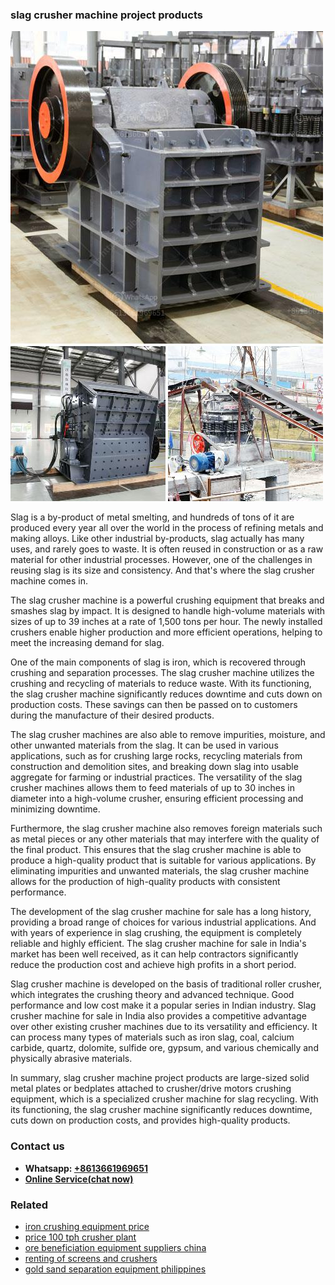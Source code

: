 <h3>slag crusher machine project products</h3><img src='1708498340.jpg' alt=''><p>Slag is a by-product of metal smelting, and hundreds of tons of it are produced every year all over the world in the process of refining metals and making alloys. Like other industrial by-products, slag actually has many uses, and rarely goes to waste. It is often reused in construction or as a raw material for other industrial processes. However, one of the challenges in reusing slag is its size and consistency. And that's where the slag crusher machine comes in.</p><p>The slag crusher machine is a powerful crushing equipment that breaks and smashes slag by impact. It is designed to handle high-volume materials with sizes of up to 39 inches at a rate of 1,500 tons per hour. The newly installed crushers enable higher production and more efficient operations, helping to meet the increasing demand for slag.</p><p>One of the main components of slag is iron, which is recovered through crushing and separation processes. The slag crusher machine utilizes the crushing and recycling of materials to reduce waste. With its functioning, the slag crusher machine significantly reduces downtime and cuts down on production costs. These savings can then be passed on to customers during the manufacture of their desired products.</p><p>The slag crusher machines are also able to remove impurities, moisture, and other unwanted materials from the slag. It can be used in various applications, such as for crushing large rocks, recycling materials from construction and demolition sites, and breaking down slag into usable aggregate for farming or industrial practices. The versatility of the slag crusher machines allows them to feed materials of up to 30 inches in diameter into a high-volume crusher, ensuring efficient processing and minimizing downtime.</p><p>Furthermore, the slag crusher machine also removes foreign materials such as metal pieces or any other materials that may interfere with the quality of the final product. This ensures that the slag crusher machine is able to produce a high-quality product that is suitable for various applications. By eliminating impurities and unwanted materials, the slag crusher machine allows for the production of high-quality products with consistent performance.</p><p>The development of the slag crusher machine for sale has a long history, providing a broad range of choices for various industrial applications. And with years of experience in slag crushing, the equipment is completely reliable and highly efficient. The slag crusher machine for sale in India's market has been well received, as it can help contractors significantly reduce the production cost and achieve high profits in a short period.</p><p>Slag crusher machine is developed on the basis of traditional roller crusher, which integrates the crushing theory and advanced technique. Good performance and low cost make it a popular series in Indian industry. Slag crusher machine for sale in India also provides a competitive advantage over other existing crusher machines due to its versatility and efficiency. It can process many types of materials such as iron slag, coal, calcium carbide, quartz, dolomite, sulfide ore, gypsum, and various chemically and physically abrasive materials.</p><p>In summary, slag crusher machine project products are large-sized solid metal plates or bedplates attached to crusher/drive motors crushing equipment, which is a specialized crusher machine for slag recycling. With its functioning, the slag crusher machine significantly reduces downtime, cuts down on production costs, and provides high-quality products.</p><h3>Contact us</h3><ul><li><strong>Whatsapp:&nbsp;<a href="https://wa.me/8613661969651">+8613661969651</a></strong></li><li><a href="https://swt.shibang-china.com/?git&amp;zhl&amp;slag crusher machine project products"><strong>Online Service(chat now)</strong></a></li></ul><h3>Related</h3><ul><li><a href='iron crushing equipment price.md'>iron crushing equipment price</a></li><li><a href='price 100 tph crusher plant.md'>price 100 tph crusher plant</a></li><li><a href='ore beneficiation equipment suppliers china.md'>ore beneficiation equipment suppliers china</a></li><li><a href='renting of screens and crushers.md'>renting of screens and crushers</a></li><li><a href='gold sand separation equipment philippines.md'>gold sand separation equipment philippines</a></li></ul>
